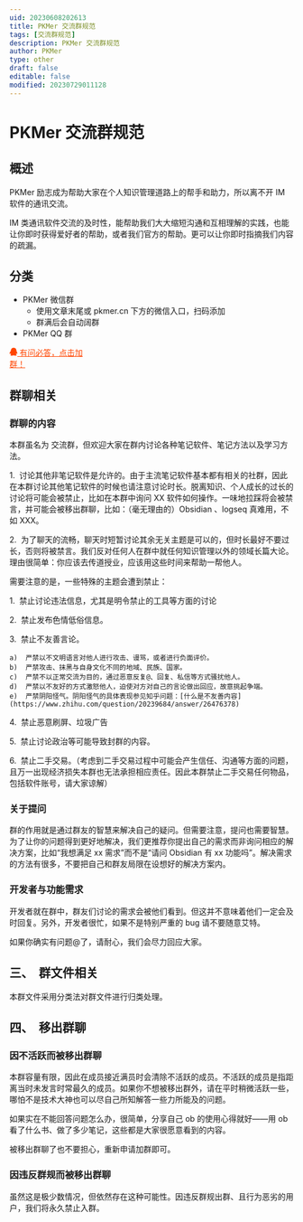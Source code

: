 ```yaml
---
uid: 20230608202613
title: PKMer 交流群规范
tags: [交流群规范]
description: PKMer 交流群规范
author: PKMer
type: other
draft: false
editable: false
modified: 20230729011128
---
```


# PKMer 交流群规范

## 概述

PKMer 励志成为帮助大家在个人知识管理道路上的帮手和助力，所以离不开 IM 软件的通讯交流。

IM 类通讯软件交流的及时性，能帮助我们大大缩短沟通和互相理解的实践，也能让你即时获得爱好者的帮助，或者我们官方的帮助。更可以让你即时指摘我们内容的疏漏。

## 分类

- PKMer 微信群
	- 使用文章末尾或 pkmer.cn 下方的微信入口，扫码添加
	- 群满后会自动阔群
- PKMer QQ 群
<p style="width:148px" class="astro-J75B3YUS">
				<a tooltip="点我加入" style="color:orangered; margin-right: 1em;" href="http://qm.qq.com/cgi-bin/qm/qr?_wv=1027&amp;k=9SQlwaHi_PlWLoQq9Vu6BnGRmfGbmSPz&amp;authKey=knraTnnD8fKa17GO6Yz3z4GFem2Y2DmR9Ep5DiZE67CCDrYbNYer8AWkDIJJQmfW&amp;noverify=0&amp;group_code=825255377" class="astro-J75B3YUS">
					<svg xmlns="http://www.w3.org/2000/svg" aria-hidden="true" role="img" width="1em" height="1em" viewBox="0 0 1792 1792" data-icon="fa:qq" class="iconify w-5 h-5 astro-J75B3YUS iconify--fa"><path fill="currentColor" d="M270 806q-8-19-8-52q0-20 11-49t24-45q-1-22 7.5-53t22.5-43q0-139 92.5-288.5T637 66Q776 0 961 0q133 0 266 55q49 21 90 48t71 56t55 68t42 74t32.5 84.5T1543 475t22 98l1 5q55 83 55 150q0 14-9 40t-9 38q0 1 1.5 3.5t3.5 5t2 3.5q77 114 120.5 214.5T1774 1241q0 43-19.5 100t-55.5 57q-9 0-19.5-7.5t-19-17.5t-19-26t-16-26.5t-13.5-26t-9-17.5q-1-1-3-1l-5 4q-59 154-132 223q20 20 61.5 38.5t69 41.5t35.5 65q-2 4-4 16t-7 18q-64 97-302 97q-53 0-110.5-9t-98-20t-104.5-30q-15-5-23-7q-14-4-46-4.5t-40-1.5q-41 45-127.5 65T598 1792q-35 0-69-1.5t-93-9t-101-20.5t-74.5-40t-32.5-64q0-40 10-59.5t41-48.5q11-2 40.5-13t49.5-12q4 0 14-2q2-2 2-4l-2-3q-48-11-108-105.5T202 1253l-5-3q-4 0-12 20q-18 41-54.5 74.5T53 1382h-1q-4 0-6-4.5t-5-5.5q-23-54-23-100q0-275 252-466z"></path></svg>
					<span class="text-lg astro-J75B3YUS">有问必答，点击加群！</span>
				</a>
			</p>

## 群聊相关

### 群聊的内容

本群虽名为 交流群，但欢迎大家在群内讨论各种笔记软件、笔记方法以及学习方法。

1.  讨论其他非笔记软件是允许的。由于主流笔记软件基本都有相关的社群，因此在本群讨论其他笔记软件的时候也请注意讨论时长。脱离知识、个人成长的过长的讨论将可能会被禁止，比如在本群中询问 XX 软件如何操作。一味地拉踩将会被禁言，并可能会被移出群聊，比如：（毫无理由的）Obsidian 、logseq 真难用，不如 XXX。

2.  为了聊天的流畅，聊天时短暂讨论其余无关主题是可以的，但时长最好不要过长，否则将被禁言。我们反对任何人在群中就任何知识管理以外的领域长篇大论。理由很简单：你应该去传道授业，应该用这些时间来帮助一帮他人。

需要注意的是，一些特殊的主题会遭到禁止：

1.  禁止讨论违法信息，尤其是明令禁止的工具等方面的讨论

2.  禁止发布色情低俗信息。

3.  禁止不友善言论。

	a)  严禁以不文明语言对他人进行攻击、谩骂，或者进行负面评价。
	b)  严禁攻击、抹黑与自身文化不同的地域、民族、国家。
	c)  严禁不以正常交流为目的，通过恶意反复@、回复、私信等方式骚扰他人。
	d)  严禁以不友好的方式激怒他人，迫使对方对自己的言论做出回应，故意挑起争端。
	e)  严禁阴阳怪气。阴阳怪气的具体表现参见知乎问题：[什么是不友善内容](https://www.zhihu.com/question/20239684/answer/26476378)

4.  禁止恶意刷屏、垃圾广告

5.  禁止讨论政治等可能导致封群的内容。

6.  禁止二手交易。（考虑到二手交易过程中可能会产生信任、沟通等方面的问题，且万一出现经济损失本群也无法承担相应责任。因此本群禁止二手交易任何物品，包括软件账号，请大家谅解）

### 关于提问

群的作用就是通过群友的智慧来解决自己的疑问。但需要注意，提问也需要智慧。为了让你的问题得到更好地解决，我们更推荐你提出自己的需求而非询问相应的解决方案，比如“我想满足 xx 需求”而不是“请问 Obsidian 有 xx 功能吗”。解决需求的方法有很多，不要把自己和群友局限在设想好的解决方案内。

### 开发者与功能需求

开发者就在群中，群友们讨论的需求会被他们看到。但这并不意味着他们一定会及时回复。另外，开发者很忙，如果不是特别严重的 bug 请不要随意艾特。

如果你确实有问题@了，请耐心，我们会尽力回应大家。

## 三、  群文件相关

本群文件采用分类法对群文件进行归类处理。

## 四、  移出群聊

### 因不活跃而被移出群聊

本群容量有限，因此在成员接近满员时会清除不活跃的成员。不活跃的成员是指距离当时未发言时常最久的成员。如果你不想被移出群外，请在平时稍微活跃一些，哪怕不是技术大神也可以尽自己所知解答一些力所能及的问题。

如果实在不能回答问题怎么办，很简单，分享自己 ob 的使用心得就好——用 ob 看了什么书、做了多少笔记，这些都是大家很愿意看到的内容。

被移出群聊了也不要担心，重新申请加群即可。

### 因违反群规而被移出群聊

虽然这是极少数情况，但依然存在这种可能性。因违反群规出群、且行为恶劣的用户，我们将永久禁止入群。